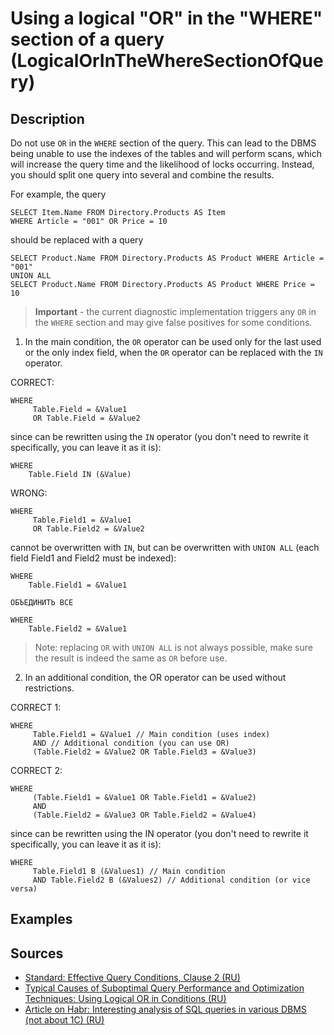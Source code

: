 # Using a logical "OR" in the "WHERE" section of a query (LogicalOrInTheWhereSectionOfQuery)

<!-- Блоки выше заполняются автоматически, не трогать -->
## Description
<!-- Описание диагностики заполняется вручную. Необходимо понятным языком описать смысл и схему работу -->
Do not use `OR` in the `WHERE` section of the query. This can lead to the DBMS being unable to use the indexes of the tables and will perform scans, which will increase the query time and the likelihood of locks occurring. Instead, you should split one query into several and combine the results.

For example, the query
```bsl
SELECT Item.Name FROM Directory.Products AS Item
WHERE Article = "001" OR Price = 10
```

should be replaced with a query

```bsl
SELECT Product.Name FROM Directory.Products AS Product WHERE Article = "001"
UNION ALL
SELECT Product.Name FROM Directory.Products AS Product WHERE Price = 10
```
> **Important** - the current diagnostic implementation triggers any `OR` in the `WHERE` section and may give false positives for some conditions.

1) In the main condition, the `OR` operator can be used only for the last used or the only index field, when the `OR` operator can be replaced with the `IN` operator.

CORRECT:

```bsl
WHERE
     Table.Field = &Value1
     OR Table.Field = &Value2
```

since can be rewritten using the `IN` operator (you don't need to rewrite it specifically, you can leave it as it is):

```bsl
WHERE
    Table.Field IN (&Value)
```

WRONG:

```bsl
WHERE
     Table.Field1 = &Value1
     OR Table.Field2 = &Value2
```

cannot be overwritten with `IN`, but can be overwritten with `UNION ALL` (each field Field1 and Field2 must be indexed):

```bsl
WHERE
    Table.Field1 = &Value1

ОБЪЕДИНИТЬ ВСЕ

WHERE
    Table.Field2 = &Value1
```
> Note: replacing `OR` with `UNION ALL` is not always possible, make sure the result is indeed the same as `OR` before use.

2) In an additional condition, the OR operator can be used without restrictions.

CORRECT 1:

```bsl
WHERE
     Table.Field1 = &Value1 // Main condition (uses index)
     AND // Additional condition (you can use OR)
     (Table.Field2 = &Value2 OR Table.Field3 = &Value3)
```

CORRECT 2:

```bsl
WHERE
     (Table.Field1 = &Value1 OR Table.Field1 = &Value2)
     AND
     (Table.Field2 = &Value3 OR Table.Field2 = &Value4)
```

since can be rewritten using the IN operator (you don't need to rewrite it specifically, you can leave it as it is):

```bsl
WHERE
     Table.Field1 B (&Values1) // Main condition
     AND Table.Field2 B (&Values2) // Additional condition (or vice versa)
```

## Examples
<!-- В данном разделе приводятся примеры, на которые диагностика срабатывает, а также можно привести пример, как можно исправить ситуацию -->

## Sources
<!-- Необходимо указывать ссылки на все источники, из которых почерпнута информация для создания диагностики -->

- [Standard: Effective Query Conditions, Clause 2 (RU)](https://its.1c.ru/db/v8std/content/658/hdoc)
- [Typical Causes of Suboptimal Query Performance and Optimization Techniques: Using Logical OR in Conditions (RU)](https://its.1c.ru/db/content/metod8dev/src/developers/scalability/standards/i8105842.htm#or)
- [Article on Habr: Interesting analysis of SQL queries in various DBMS (not about 1C) (RU)](https://m.habr.com/ru/company/lsfusion/blog/463095/)
